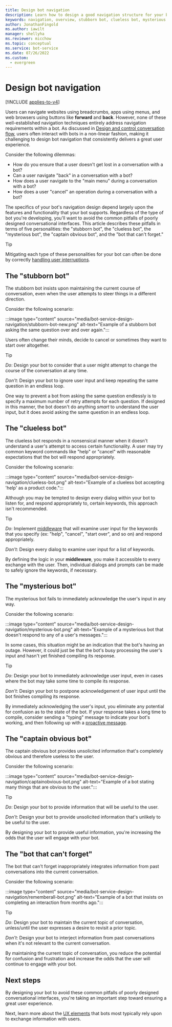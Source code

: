 ```yaml
---
title: Design bot navigation
description: Learn how to design a good navigation structure for your bot and how to avoid the most common navigation design errors.
keywords: navigation, overview, stubborn bot, clueless bot, mysterious bot, captain obvious bot, bot that can't forget
author: JonathanFingold
ms.author: iawilt
manager: shellyha
ms.reviewer: micchow
ms.topic: conceptual
ms.service: bot-service
ms.date: 07/26/2022
ms.custom:
  - evergreen
---
```


# Design bot navigation

[!INCLUDE [applies-to-v4](includes/applies-to-v4-current.md)]

Users can navigate websites using breadcrumbs, apps using menus, and web browsers using buttons like **forward** and **back**. However, none of these well-established navigation techniques entirely address navigation requirements within a bot. As discussed in [Design and control conversation flow](bot-service-design-conversation-flow.md#handle-interruptions), users often interact with bots in a non-linear fashion, making it challenging to design bot navigation that consistently delivers a great user experience.

Consider the following dilemmas:

- How do you ensure that a user doesn't get lost in a conversation with a bot?
- Can a user navigate "back" in a conversation with a bot?
- How does a user navigate to the "main menu" during a conversation with a bot?
- How does a user "cancel" an operation during a conversation with a bot?

The specifics of your bot's navigation design depend largely upon the features and functionality that your bot supports. Regardless of the type of bot you're developing, you'll want to avoid the common pitfalls of poorly designed conversational interfaces. This article describes these pitfalls in terms of five personalities: the "stubborn bot", the "clueless bot", the "mysterious bot", the "captain obvious bot", and the "bot that can't forget."

> [!TIP]
> Mitigating each type of these personalities for your bot can often be done by correctly [handling user interruptions](v4sdk/bot-builder-howto-handle-user-interrupt.md).

## The "stubborn bot"

The stubborn bot insists upon maintaining the current course of conversation,
even when the user attempts to steer things in a different direction.

Consider the following scenario:

:::image type="content" source="media/bot-service-design-navigation/stubborn-bot-new.png" alt-text="Example of a stubborn bot asking the same question over and over again.":::

Users often change their minds, decide to cancel or sometimes they want to start over altogether.

> [!TIP]
> _Do_: Design your bot to consider that a user might attempt to change the course of the conversation at any time.
>
> _Don't_: Design your bot to ignore user input and keep repeating the same question in an endless loop.

One way to prevent a bot from asking the same question endlessly is to specify a maximum number of retry attempts for each question. If designed in this manner, the bot doesn't do anything _smart_ to understand the user input, but it does avoid asking the same question in an endless loop.

## The "clueless bot"

The clueless bot responds in a nonsensical manner when it doesn't understand a user's attempt to access certain functionality. A user may try common keyword commands like "help" or "cancel" with reasonable expectations that the bot will respond appropriately.

Consider the following scenario:

:::image type="content" source="media/bot-service-design-navigation/clueless-bot.png" alt-text="Example of a clueless bot accepting 'help' as a product code.":::

Although you may be tempted to design every dialog within your bot to listen for, and respond appropriately to, certain keywords, this approach isn't recommended.

> [!TIP]
> _Do_: Implement [middleware](v4sdk/bot-builder-create-middleware.md) that will examine user input for the keywords that you specify (ex: "help", "cancel", "start over", and so on) and respond appropriately.
>
> _Don't_: Design every dialog to examine user input for a list of keywords.

By defining the logic in your **middleware**, you make it accessible to every exchange with the user. Then, individual dialogs and prompts can be made to safely ignore the keywords, if necessary.

## The "mysterious bot"

The mysterious bot fails to immediately acknowledge the user's input in any way.

Consider the following scenario:

:::image type="content" source="media/bot-service-design-navigation/mysterious-bot.png" alt-text="Example of a mysterious bot that doesn't respond to any of a user's messages.":::

In some cases, this situation might be an indication that the bot's having an outage.
However, it could just be that the bot's busy processing the user's input and hasn't yet finished compiling its response.

> [!TIP]
> _Do_: Design your bot to immediately acknowledge user input, even in cases where the bot may take some time to compile its response.
>
> _Don't_: Design your bot to postpone acknowledgement of user input until the bot finishes compiling its response.

By immediately acknowledging the user's input, you eliminate any potential for confusion as to the state of the bot. If your response takes a long time to compile, consider sending a "typing" message to indicate your bot's working, and then following up with a [proactive message](v4sdk/bot-builder-howto-proactive-message.md).

## The "captain obvious bot"

The captain obvious bot provides unsolicited information that's completely obvious and therefore useless to the user.

Consider the following scenario:

:::image type="content" source="media/bot-service-design-navigation/captainobvious-bot.png" alt-text="Example of a bot stating many things that are obvious to the user.":::

> [!TIP]
> _Do_: Design your bot to provide information that will be useful to the user.
>
> _Don't_: Design your bot to provide unsolicited information that's unlikely to be useful to the user.

By designing your bot to provide useful information, you're increasing the odds that the user will engage with your bot.

## The "bot that can't forget"

The bot that can't forget inappropriately integrates information from past conversations into the current conversation.

Consider the following scenario:

:::image type="content" source="media/bot-service-design-navigation/rememberall-bot.png" alt-text="Example of a bot that insists on completing an interaction from months ago.":::

> [!TIP]
> _Do_: Design your bot to maintain the current topic of conversation, unless/until the user expresses a desire to revisit a prior topic.
>
> _Don't_: Design your bot to interject information from past conversations when it's not relevant to the current conversation.

By maintaining the current topic of conversation, you reduce the potential for confusion and frustration and increase the odds that the user will continue to engage with your bot.

## Next steps

By designing your bot to avoid these common pitfalls of poorly designed conversational interfaces, you're taking an important step toward ensuring a great user experience.

Next, learn more about the [UX elements](bot-service-design-user-experience.md) that bots most typically rely upon to exchange information with users.
